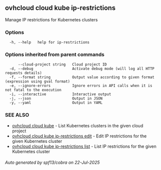 ## ovhcloud cloud kube ip-restrictions

Manage IP restrictions for Kubernetes clusters

### Options

```
  -h, --help   help for ip-restrictions
```

### Options inherited from parent commands

```
      --cloud-project string   Cloud project ID
  -d, --debug                  Activate debug mode (will log all HTTP requests details)
  -f, --format string          Output value according to given format (expression using gval format)
  -e, --ignore-errors          Ignore errors in API calls when it is not fatal to the execution
  -i, --interactive            Interactive output
  -j, --json                   Output in JSON
  -y, --yaml                   Output in YAML
```

### SEE ALSO

* [ovhcloud cloud kube](ovhcloud_cloud_kube.md)	 - List Kubernetes clusters in the given cloud project
* [ovhcloud cloud kube ip-restrictions edit](ovhcloud_cloud_kube_ip-restrictions_edit.md)	 - Edit IP restrictions for the given Kubernetes cluster
* [ovhcloud cloud kube ip-restrictions list](ovhcloud_cloud_kube_ip-restrictions_list.md)	 - List IP restrictions for the given Kubernetes cluster

###### Auto generated by spf13/cobra on 22-Jul-2025

